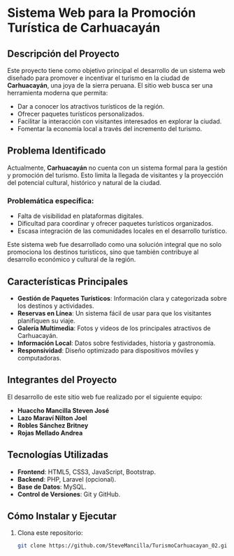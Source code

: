 # Sistema Web para la Promoción Turística de Carhuacayán  

## Descripción del Proyecto  
Este proyecto tiene como objetivo principal el desarrollo de un sistema web diseñado para promover e incentivar el turismo en la ciudad de **Carhuacayán**, una joya de la sierra peruana. El sitio web busca ser una herramienta moderna que permita:  
- Dar a conocer los atractivos turísticos de la región.  
- Ofrecer paquetes turísticos personalizados.  
- Facilitar la interacción con visitantes interesados en explorar la ciudad.  
- Fomentar la economía local a través del incremento del turismo.  

## Problema Identificado  
Actualmente, **Carhuacayán** no cuenta con un sistema formal para la gestión y promoción del turismo. Esto limita la llegada de visitantes y la proyección del potencial cultural, histórico y natural de la ciudad.  
### Problemática específica:  
- Falta de visibilidad en plataformas digitales.  
- Dificultad para coordinar y ofrecer paquetes turísticos organizados.  
- Escasa integración de las comunidades locales en el desarrollo turístico.  

Este sistema web fue desarrollado como una solución integral que no solo promociona los destinos turísticos, sino que también contribuye al desarrollo económico y cultural de la región.  

## Características Principales  
- **Gestión de Paquetes Turísticos**: Información clara y categorizada sobre los destinos y actividades.  
- **Reservas en Línea**: Un sistema fácil de usar para que los visitantes planifiquen su viaje.  
- **Galería Multimedia**: Fotos y videos de los principales atractivos de Carhuacayán.  
- **Información Local**: Datos sobre festividades, historia y gastronomía.  
- **Responsividad**: Diseño optimizado para dispositivos móviles y computadoras.  

## Integrantes del Proyecto  
El desarrollo de este sitio web fue realizado por el siguiente equipo:  
- **Huaccho Mancilla Steven José**  
- **Lazo Maraví Nilton Joel**  
- **Robles Sánchez Britney**  
- **Rojas Mellado Andrea**  

## Tecnologías Utilizadas  
- **Frontend**: HTML5, CSS3, JavaScript, Bootstrap.  
- **Backend**: PHP, Laravel (opcional).  
- **Base de Datos**: MySQL.  
- **Control de Versiones**: Git y GitHub.  

## Cómo Instalar y Ejecutar  
1. Clona este repositorio:  
   ```bash
   git clone https://github.com/SteveMancilla/TurismoCarhuacayan_02.git

